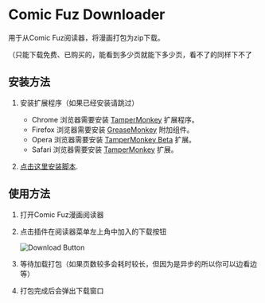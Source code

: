 # Comic Fuz Downloader

用于从Comic Fuz阅读器，将漫画打包为zip下载。

（只能下载免费、已购买的，能看到多少页就能下多少页，看不了的同样下不了

## 安装方法

1. 安装扩展程序（如果已经安装请跳过）
    * Chrome 浏览器需要安装 [TamperMonkey](https://chrome.google.com/webstore/detail/tampermonkey/dhdgffkkebhmkfjojejmpbldmpobfkfo) 扩展程序。
    * Firefox 浏览器需要安装 [GreaseMonkey](https://addons.mozilla.org/zh-CN/firefox/addon/greasemonkey/) 附加组件。
    * Opera 浏览器需要安装 [TamperMonkey Beta](https://addons.opera.com/zh-cn/extensions/details/tampermonkey-beta/) 扩展。
    * Safari 浏览器需要安装 [TamperMonkey](http://tampermonkey.net/index.php?ext=dhdg&browser=safari) 扩展。


2. [点击这里安装脚本](https://circleliu.github.io/Comic-Fuz-Downloader/comic-fuz-downloader.user.js).

## 使用方法

1. 打开Comic Fuz漫画阅读器

2. 点击插件在阅读器菜单左上角中加入的下载按钮

    ![Download Button](https://circleliu.github.io/Comic-Fuz-Downloader/imgs/download.png)

3. 等待加载打包（如果页数较多会耗时较长，但因为是异步的所以你可以边看边等）

4. 打包完成后会弹出下载窗口
